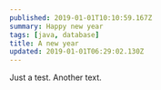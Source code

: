 ```yaml
---
published: 2019-01-01T10:10:59.167Z
summary: Happy new year
tags: [java, database]
title: A new year
updated: 2019-01-01T06:29:02.130Z
---
```

Just a test. Another text.
